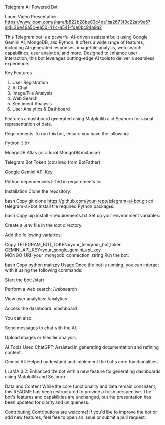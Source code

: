 Telegram AI-Powered Bot

Loom Video Presentation: https://www.loom.com/share/b822b28be83c4de1ba2673f3c22ab9e5?sid=26e46a5c-ea50-411c-a541-fde0bc94a9a2

This Telegram bot is a powerful AI-driven assistant built using Google Gemini AI, MongoDB, and Python. It offers a wide range of features, including AI-generated responses, image/file analysis, web search capabilities, user analytics, and more. Designed to enhance user interaction, this bot leverages cutting-edge AI tools to deliver a seamless experience.

Key Features
1. User Registration
2. AI Chat
3. Image/File Analysis
4. Web Search
5. Sentiment Analysis
6. User Analytics & Dashboard

Features a dashboard generated using Matplotlib and Seaborn for visual representation of data.

Requirements
To run this bot, ensure you have the following:

Python 3.8+

MongoDB Atlas (or a local MongoDB instance)

Telegram Bot Token (obtained from BotFather)

Google Gemini API Key

Python dependencies listed in requirements.txt

Installation
Clone the repository:

bash
Copy
git clone https://github.com/your-repo/telegram-ai-bot.git
cd telegram-ai-bot
Install the required Python packages:

bash
Copy
pip install -r requirements.txt
Set up your environment variables:

Create a .env file in the root directory.

Add the following variables:

Copy
TELEGRAM_BOT_TOKEN=your_telegram_bot_token
GEMINI_API_KEY=your_google_gemini_api_key
MONGO_URI=your_mongodb_connection_string
Run the bot:

bash
Copy
python main.py
Usage
Once the bot is running, you can interact with it using the following commands:

Start the bot: /start

Perform a web search: /websearch <query>

View user analytics: /analytics

Access the dashboard: /dashboard

You can also:

Send messages to chat with the AI.

Upload images or files for analysis.

AI Tools Used
ChatGPT: Assisted in generating documentation and refining content.

Gemini AI: Helped understand and implement the bot's core functionalities.

LLaMA 3.2: Enhanced the bot with a new feature for generating dashboards using Matplotlib and Seaborn.

Data and Content
While the core functionality and data remain consistent, this README has been restructured to provide a fresh perspective. The bot's features and capabilities are unchanged, but the presentation has been updated for clarity and uniqueness.

Contributing
Contributions are welcome! If you'd like to improve the bot or add new features, feel free to open an issue or submit a pull request.
